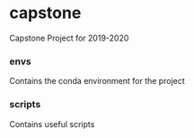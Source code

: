 # capstone
Capstone Project for 2019-2020

### envs
Contains the conda environment for the project

### scripts
Contains useful scripts
